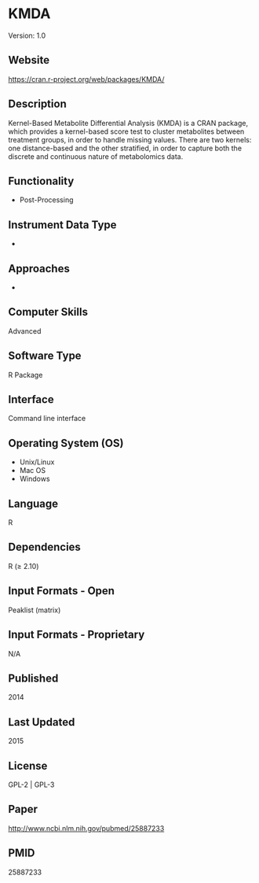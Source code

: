 # KMDA
Version: 1.0

## Website
https://cran.r-project.org/web/packages/KMDA/

## Description
Kernel-Based Metabolite Differential Analysis (KMDA) is a CRAN package, which provides a kernel-based score test to cluster metabolites between treatment groups, in order to handle missing values. There are two kernels: one distance-based and the other stratified, in order to capture both the discrete and continuous nature of metabolomics data.

## Functionality
- Post-Processing

## Instrument Data Type
-

## Approaches
-

## Computer Skills
Advanced

## Software Type
R Package

## Interface
Command line interface

## Operating System (OS)
- Unix/Linux
- Mac OS
- Windows

## Language
R

## Dependencies
R (≥ 2.10)

## Input Formats - Open
Peaklist (matrix)

## Input Formats - Proprietary
N/A

## Published
2014

## Last Updated
2015

## License
GPL-2 | GPL-3

## Paper
http://www.ncbi.nlm.nih.gov/pubmed/25887233

## PMID
25887233
